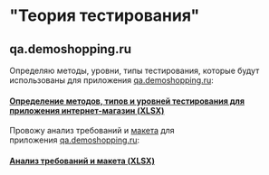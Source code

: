 # "Теория тестирования"
## qa.demoshopping.ru
Определяю методы, уровни, типы тестирования, которые будут использованы для приложения <a href="https://qa.demoshopping.ru/">qa.demoshopping.ru</a>:
#### [Определение методов, типов и уровней тестирования для приложения интернет-магазин (XLSX)](https://docs.google.com/spreadsheets/d/1ziYL0xkt-QGWJ6Y73tenqoLCykeg0tgKQYwjLMyLVlU/edit?usp=sharing)
Провожу анализ требований и <a href="https://www.figma.com/file/2T99Jt5OHPqkhe4yyoe2IC/demoshopping.ru?type=design&mode=design&t=GvtQJUmNuwPVgjWr-1">макета</a>&nbsp;для приложения&nbsp;<a href="https://qa.demoshopping.ru/">qa.demoshopping.ru</a>:
#### [Анализ требований и макета (XLSX)](https://docs.google.com/spreadsheets/d/1Oc43KlKHOKTIYMt4XBsJNY4O13CF2PhKv3TeFxYRij8/edit?usp=sharing)
